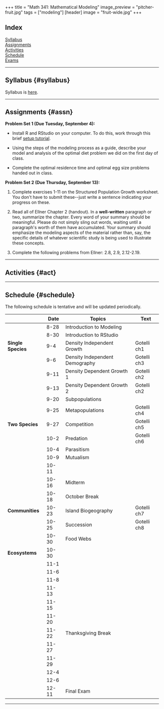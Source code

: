 +++
title = "Math 341: Mathematical Modeling"
image_preview = "pitcher-fruit.jpg"
tags = ["modeling"]
[header] 
image = "fruit-wide.jpg"
+++

## Index

[Syllabus](#syllabus)  
[Assignments](#assn)  
[Activities](#act)  
[Schedule](#schedule)  
[Exams](#exams)  

---------------------------------------------------------------------

## Syllabus {#syllabus}

Syllabus is [here](/courses/MATH341/syllabus/).  

---------------------------------------------------------------------

## Assignments {#assn}

**Problem Set 1 (Due Tuesday, September 4):**

  - Install R and RStudio on your computer. To do this, work through this brief [setup tutorial](https://jjallaire.shinyapps.io/learnr-tutorial-00-setup/).
  
  - Using the steps of the modeling process as a guide, describe your model and analysis of the optimal diet problem we did on the first day of class.
  
  - Complete the optimal residence time and optimal egg size problems handed out in class.
  
**Problem Set 2 (Due Thursday, September 13):**

1. Complete exercises 1-11 on the Structured Population Growth worksheet. You don't have to submit these--just write a sentence indicating your progress on these.

1. Read all of Ellner Chapter 2 (handout). In a **well-written** paragraph or two, summarize the chapter. Every word of your summary should be meaningful. Please do not simply sling out words, waiting until a paragraph's worth of them have accumulated. Your summary should emphasize the modeling aspects of the material rather than, say, the specific details of whatever scientific study is being used to illustrate these concepts.

1. Complete the following problems from Ellner: 2.8, 2.9, 2.12-2.19.

---------------------------------------------------------------------

## Activities {#act}

-------------------------------------------

## Schedule {#schedule}

The following schedule is tentative and will be updated periodically.  

|    	| Date | Topics	| Text |
|-------------|--------	|------- |------- |
|  | 8-28 	| Introduction to Modeling 	| |
|  | 8-30   | Introduction to RStudio 	| |
| **Single Species** | 9-4 | Density Independent Growth	| Gotelli ch1 |
| | 9-6 | Density Independent Demography | Gotelli ch3 |
| | 9-11 | Density Dependent Growth 1	| Gotelli ch2 |
| | 9-13 | Density Dependent Growth 2	| Gotelli ch2 |
| | 9-20 | Subpopulations | |
| | 9-25 | Metapopulations | Gotelli ch4 |
| **Two Species** | 9-27 | Competition | Gotelli ch5 |
| | 10-2 | Predation | Gotelli ch6 |
| | 10-4 | Parasitism |
| | 10-9 | Mutualism |
| | 10-11 |  |
| | 10-16 | Midterm |
| | 10-18 | October Break |
| **Communities** | 10-23 | Island Biogeography | Gotelli ch7 |
| | 10-25 | Succession | Gotelli ch8 |
| | 10-30 | Food Webs | |
| **Ecosystems** | 10-30 |  |
| | 11-1 |  |
| | 11-6 |  |
| | 11-8 |  |
| | 11-13 |  |
| | 11-15 |  |
| | 11-20 |  |
| | 11-22 | Thanksgiving Break |
| | 11-27 |  |
| | 11-29 |  |
| | 12-4 |  |
| | 12-6 |  |
| | 12-11 | Final Exam |

---------------------------------------------------------------------